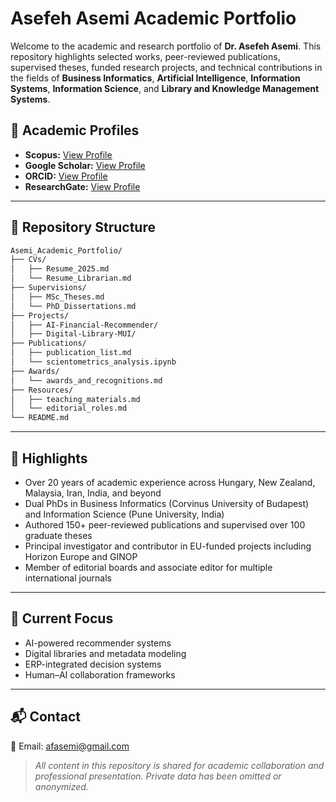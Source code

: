# Asefeh Asemi Academic Portfolio

Welcome to the academic and research portfolio of **Dr. Asefeh Asemi**. This repository highlights selected works, peer-reviewed publications, supervised theses, funded research projects, and technical contributions in the fields of **Business Informatics**, **Artificial Intelligence**, **Information Systems**, **Information Science**, and **Library and Knowledge Management Systems**.

## 🔗 Academic Profiles
- **Scopus:** [View Profile](https://www.scopus.com/authid/detail.uri?authorId=16232345800)
- **Google Scholar:** [View Profile](https://scholar.google.com/citations?user=A2Asn18AAAAJ&hl=en)
- **ORCID:** [View Profile](https://orcid.org/0000-0003-1667-4408)
- **ResearchGate:** [View Profile](https://www.researchgate.net/profile/Asefeh-Asemi)

---

## 📂 Repository Structure

```bash
Asemi_Academic_Portfolio/
├── CVs/
│   ├── Resume_2025.md
│   └── Resume_Librarian.md
├── Supervisions/
│   ├── MSc_Theses.md
│   └── PhD_Dissertations.md
├── Projects/
│   ├── AI-Financial-Recommender/
│   ├── Digital-Library-MUI/
├── Publications/
│   ├── publication_list.md
│   └── scientometrics_analysis.ipynb
├── Awards/
│   └── awards_and_recognitions.md
├── Resources/
│   ├── teaching_materials.md
│   └── editorial_roles.md
└── README.md
```

---

## 📌 Highlights
- Over 20 years of academic experience across Hungary, New Zealand, Malaysia, Iran, India, and beyond
- Dual PhDs in Business Informatics (Corvinus University of Budapest) and Information Science (Pune University, India)
- Authored 150+ peer-reviewed publications and supervised over 100 graduate theses
- Principal investigator and contributor in EU-funded projects including Horizon Europe and GINOP
- Member of editorial boards and associate editor for multiple international journals

---

## 🧠 Current Focus
- AI-powered recommender systems
- Digital libraries and metadata modeling
- ERP-integrated decision systems
- Human–AI collaboration frameworks

---

## 📬 Contact
📧 Email: afasemi@gmail.com

> _All content in this repository is shared for academic collaboration and professional presentation. Private data has been omitted or anonymized._
